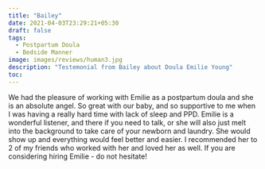 ```yaml
---
title: "Bailey"
date: 2021-04-03T23:29:21+05:30
draft: false
tags:
  - Postpartum Doula
  - Bedside Manner
image: images/reviews/human3.jpg
description: "Testemonial from Bailey about Doula Emilie Young"
toc:
---
```


We had the pleasure of working with Emilie as a postpartum doula and she is an absolute angel. So great with our baby, and so supportive to me when I was having a really hard time with lack of sleep and PPD. Emilie is a wonderful listener, and there if you need to talk, or she will also just melt into the background to take care of your newborn and laundry. She would show up and everything would feel better and easier. I recommended her to 2 of my friends who worked with her and loved her as well. If you are considering hiring Emilie - do not hesitate!